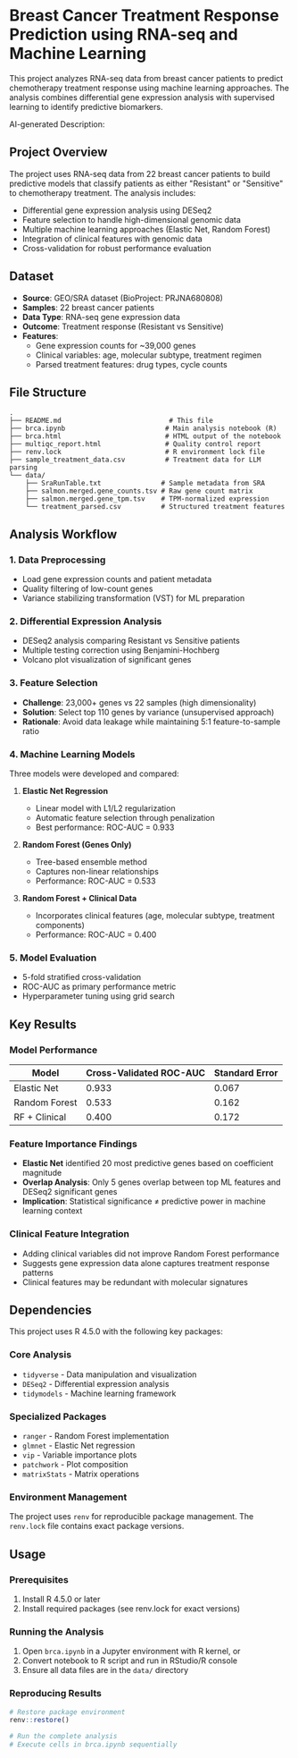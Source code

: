 # Breast Cancer Treatment Response Prediction using RNA-seq and Machine Learning

This project analyzes RNA-seq data from breast cancer patients to predict chemotherapy treatment response using machine learning approaches. The analysis combines differential gene expression analysis with supervised learning to identify predictive biomarkers.


AI-generated Description:
## Project Overview

The project uses RNA-seq data from 22 breast cancer patients to build predictive models that classify patients as either "Resistant" or "Sensitive" to chemotherapy treatment. The analysis includes:

- Differential gene expression analysis using DESeq2
- Feature selection to handle high-dimensional genomic data
- Multiple machine learning approaches (Elastic Net, Random Forest)
- Integration of clinical features with genomic data
- Cross-validation for robust performance evaluation

## Dataset

- **Source**: GEO/SRA dataset (BioProject: PRJNA680808)
- **Samples**: 22 breast cancer patients
- **Data Type**: RNA-seq gene expression data
- **Outcome**: Treatment response (Resistant vs Sensitive)
- **Features**: 
  - Gene expression counts for ~39,000 genes
  - Clinical variables: age, molecular subtype, treatment regimen
  - Parsed treatment features: drug types, cycle counts

## File Structure

```
.
├── README.md                           # This file
├── brca.ipynb                         # Main analysis notebook (R)
├── brca.html                          # HTML output of the notebook
├── multiqc_report.html                # Quality control report
├── renv.lock                          # R environment lock file
├── sample_treatment_data.csv          # Treatment data for LLM parsing
└── data/
    ├── SraRunTable.txt               # Sample metadata from SRA
    ├── salmon.merged.gene_counts.tsv # Raw gene count matrix
    ├── salmon.merged.gene_tpm.tsv    # TPM-normalized expression
    └── treatment_parsed.csv          # Structured treatment features
```

## Analysis Workflow

### 1. Data Preprocessing
- Load gene expression counts and patient metadata
- Quality filtering of low-count genes
- Variance stabilizing transformation (VST) for ML preparation

### 2. Differential Expression Analysis
- DESeq2 analysis comparing Resistant vs Sensitive patients
- Multiple testing correction using Benjamini-Hochberg
- Volcano plot visualization of significant genes

### 3. Feature Selection
- **Challenge**: 23,000+ genes vs 22 samples (high dimensionality)
- **Solution**: Select top 110 genes by variance (unsupervised approach)
- **Rationale**: Avoid data leakage while maintaining 5:1 feature-to-sample ratio

### 4. Machine Learning Models

Three models were developed and compared:

1. **Elastic Net Regression**
   - Linear model with L1/L2 regularization
   - Automatic feature selection through penalization
   - Best performance: ROC-AUC = 0.933

2. **Random Forest (Genes Only)**
   - Tree-based ensemble method
   - Captures non-linear relationships
   - Performance: ROC-AUC = 0.533

3. **Random Forest + Clinical Data**
   - Incorporates clinical features (age, molecular subtype, treatment components)
   - Performance: ROC-AUC = 0.400

### 5. Model Evaluation
- 5-fold stratified cross-validation
- ROC-AUC as primary performance metric
- Hyperparameter tuning using grid search

## Key Results

### Model Performance
| Model | Cross-Validated ROC-AUC | Standard Error |
|-------|------------------------|----------------|
| Elastic Net | 0.933 | 0.067 |
| Random Forest | 0.533 | 0.162 |
| RF + Clinical | 0.400 | 0.172 |

### Feature Importance Findings

- **Elastic Net** identified 20 most predictive genes based on coefficient magnitude
- **Overlap Analysis**: Only 5 genes overlap between top ML features and DESeq2 significant genes
- **Implication**: Statistical significance ≠ predictive power in machine learning context

### Clinical Feature Integration
- Adding clinical variables did not improve Random Forest performance
- Suggests gene expression data alone captures treatment response patterns
- Clinical features may be redundant with molecular signatures

## Dependencies

This project uses R 4.5.0 with the following key packages:

### Core Analysis
- `tidyverse` - Data manipulation and visualization
- `DESeq2` - Differential expression analysis
- `tidymodels` - Machine learning framework

### Specialized Packages
- `ranger` - Random Forest implementation
- `glmnet` - Elastic Net regression
- `vip` - Variable importance plots
- `patchwork` - Plot composition
- `matrixStats` - Matrix operations

### Environment Management
The project uses `renv` for reproducible package management. The `renv.lock` file contains exact package versions.

## Usage

### Prerequisites
1. Install R 4.5.0 or later
2. Install required packages (see renv.lock for exact versions)

### Running the Analysis
1. Open `brca.ipynb` in a Jupyter environment with R kernel, or
2. Convert notebook to R script and run in RStudio/R console
3. Ensure all data files are in the `data/` directory

### Reproducing Results
```r
# Restore package environment
renv::restore()

# Run the complete analysis
# Execute cells in brca.ipynb sequentially
```